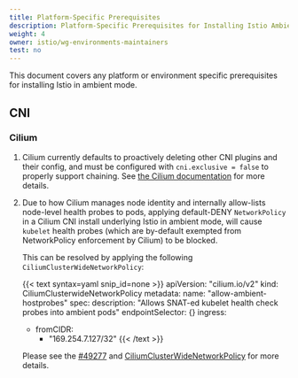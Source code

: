 ```yaml
---
title: Platform-Specific Prerequisites
description: Platform-Specific Prerequisites for Installing Istio Ambient Mode.
weight: 4
owner: istio/wg-environments-maintainers
test: no
---
```


This document covers any platform or environment specific prerequisites for installing Istio in ambient mode.

## CNI

### Cilium

1. Cilium currently defaults to proactively deleting other CNI plugins and their config, and must be configured with
`cni.exclusive = false` to properly support chaining. See [the Cilium documentation](https://docs.cilium.io/en/stable/helm-reference/) for more details.

1. Due to how Cilium manages node identity and internally allow-lists node-level health probes to pods,
applying default-DENY `NetworkPolicy` in a Cilium CNI install underlying Istio in ambient mode, will cause `kubelet` health probes (which are by-default exempted from NetworkPolicy enforcement by Cilium) to be blocked.

    This can be resolved by applying the following `CiliumClusterWideNetworkPolicy`:

    {{< text syntax=yaml snip_id=none >}}
    apiVersion: "cilium.io/v2"
    kind: CiliumClusterwideNetworkPolicy
    metadata:
    name: "allow-ambient-hostprobes"
    spec:
    description: "Allows SNAT-ed kubelet health check probes into ambient pods"
    endpointSelector: {}
    ingress:
    - fromCIDR:
        - "169.254.7.127/32"
    {{< /text >}}

    Please see the [#49277](https://github.com/istio/istio/issues/49277) and [CiliumClusterWideNetworkPolicy](https://docs.cilium.io/en/stable/network/kubernetes/policy/#ciliumclusterwidenetworkpolicy) for more details.

